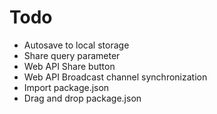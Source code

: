 # Todo

- Autosave to local storage
- Share query parameter
- Web API Share button
- Web API Broadcast channel synchronization
- Import package.json
- Drag and drop package.json
